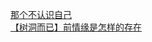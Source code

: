 [那个不认识自己](http://tieba.baidu.com/p/4196820717?see_lz=1&pn=)   
[【树洞而已】前情缘是怎样的存在](http://tieba.baidu.com/p/4196756673?see_lz=1&pn=)   
